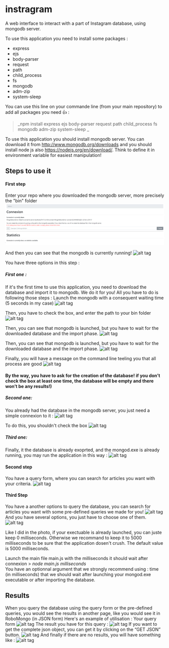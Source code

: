 # instragram 
A web interface to interact with a part of Instagram database, using mongodb server.

To use this application you need to install some packages :
- express
- ejs
- body-parser
- request
- path
- child_process
- fs
- mongodb
- adm-zip
- system-sleep

You can use this line on your commande line (from your main repository) to add all packages you need :+1: :
> _npm install express ejs body-parser request path child_process fs mongodb adm-zip system-sleep _

To use this application you should install mongodb server. You can download it from http://www.mongodb.org/downloads and you should install node js also https://nodejs.org/en/download/. Think to define it in environment variable for easiest manipulation!

## Steps to use it

#### First step
Enter your repo where you downloaded the mongodb server, more precisely the "bin" folder
![alt tag](https://github.com/absabry/instragram/blob/master/images/connexion.PNG)

And then you can see that the mongodb is currently running!
![alt tag](https://github.com/absabry/mongodb/blob/master/images/mongod.PNG)

You have three options in this step : 

##### First one : 
If it's the first time to use this application, you need to download the database and import it to mongodb. We do it for you! 
All you have to do is following those steps : 
Launch the mongodb with a consequent waiting time (5 seconds in my case)
![alt tag](https://github.com/absabry/mongodb/blob/master/images/1_node.PNG)

Then, you have to check the box, and enter the path to your bin folder
![alt tag](https://github.com/absabry/mongodb/blob/master/images/1_path.PNG)

Then, you can see that mongodb is launched, but you have to wait for the downloaded database and the import phase.
![alt tag](https://github.com/absabry/mongodb/blob/master/images/1_cmdafter.PNG)

Then, you can see that mongodb is launched, but you have to wait for the downloaded database and the import phase.
![alt tag](https://github.com/absabry/mongodb/blob/master/images/1_cmdafter.PNG.PNG)

Finally, you will have a message on the command line teeling you that all process are good 
![alt tag](https://github.com/absabry/mongodb/blob/master/images/1_finally.PNG)

#### By the way, you have to ask for the creation of the database! if you don’t check the box at least one time, the database will be empty and there won’t be any results!) ####


##### Second one:
You  already had the database in the mongodb server, you just need a simple connexion to it : 
![alt tag](https://github.com/absabry/mongodb/blob/master/images/2.PNG)

To do this, you shouldn't check the box 
![alt tag](https://github.com/absabry/mongodb/blob/master/images/2_path.PNG)


##### Third one: 
Finally, it the database is already exoprted, and the mongod.exe is already running, you may run the application 
in this way : 
![alt tag](https://github.com/absabry/mongodb/blob/master/images/3.PNG)
#### Second step

You have a query form, where you can search for articles you want with your criteria.
![alt tag](https://github.com/absabry/mongodb/blob/master/images/queryform.JPG)

#### Third Step
You have a another options to query the database, you can search for articles you want with some pre-defined queries we made for you!
![alt tag](https://github.com/absabry/mongodb/blob/master/images/auto.JPG)
And you have several options, you just have to choose one of them.
![alt tag](https://github.com/absabry/mongodb/blob/master/images/options.png)

Like I did in the photo, if your exectuable is already launched, you can juste keep 0 milliseconds. Otherwise we recommand to keep it to 5000 milliseconds to be sure that the application dosen't crush. The default value is 5000 milliseconds. 


Launch the main file main.js with the milliseconds it should wait after connexion > _node main.js milliseconds_  
You have an optionnal argument that we strongly recommend using : time (in milliseconds) that we should wait after launching your mongod.exe executable or after importing the database.

## Results
When you query the database using the query form or the pre-defined queries, you would see the results in another page, like you would see it in RoboMongo (in JSON form)
Here's an example of utilisation :
Your query form
![alt tag](https://github.com/absabry/mongodb/blob/master/images/pres-result.JPG)
The result you have for this query :
![alt tag](https://github.com/absabry/mongodb/blob/master/images/results.JPG)
If you want to get the complete json object, you can get it by clicking on the “GET JSON”
button.
![alt tag](https://github.com/absabry/mongodb/blob/master/images/json.JPG)
And finally if there are no results, you will have something like :
![alt tag](https://github.com/absabry/mongodb/blob/master/images/noresult.JPG)
